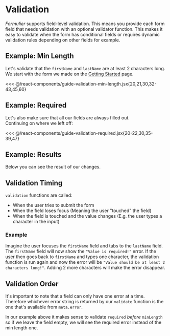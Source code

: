 # Validation

_Formulier_ supports field-level validation.
This means you provide each form field that needs validation with an optional validator function.
This makes it easy to validate when the form has conditional fields or requires dynamic validation rules depending on other fields for example.

## Example: Min Length

Let's validate that the `firstName` and `lastName` are at least 2 characters long.\
We start with the form we made on the [Getting Started](./getting-started) page.

<<< @/react-components/guide-validation-min-length.jsx{20,21,30,32-43,45,60}

## Example: Required

Let's also make sure that all our fields are always filled out.\
Continuing on where we left off:

<<< @/react-components/guide-validation-required.jsx{20-22,30,35-39,47}

## Example: Results

Below you can see the result of our changes.

<ReactComponent title="" name="react-components/guide-validation-required.jsx" />

## Validation Timing

`validation` functions are called:

- When the user tries to submit the form
- When the field loses focus (Meaning the user "touched" the field)
- When the field is touched and the value changes (E.g. the user types a character in the input)

### Example

Imagine the user focuses the `firstName` field and tabs to the `lastName` field.
The `firstName` field will now show the `"Value is required!"` error.
If the user then goes back to `firstName` and types one character, the validation function is run again and now the error will be `"Value should be at least 2 characters long!"`.
Adding 2 more characters will make the error disappear.

## Validation Order

It's important to note that a field can only have one error at a time.
Therefore whichever error string is returned by our `validate` function is the one that's available from `meta.error`.

In our example above it makes sense to validate `required` _before_ `minLength` so if we leave the field empty, we will see the required error instead of the min length one.
